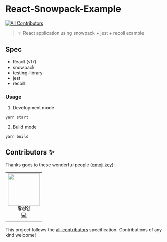 # React-Snowpack-Example
<!-- ALL-CONTRIBUTORS-BADGE:START - Do not remove or modify this section -->
[![All Contributors](https://img.shields.io/badge/all_contributors-1-orange.svg?style=flat-square)](#contributors-)
<!-- ALL-CONTRIBUTORS-BADGE:END -->

> ✨ React application using snowpack + jest + recoil example

## Spec

* React (v17)
* snowpack
* testing-library
* jest
* recoil

### Usage

1) Development mode

```bash
yarn start
```

2) Build mode

```bash
yarn build
```

## Contributors ✨

Thanks goes to these wonderful people ([emoji key](https://allcontributors.org/docs/en/emoji-key)):

<!-- ALL-CONTRIBUTORS-LIST:START - Do not remove or modify this section -->
<!-- prettier-ignore-start -->
<!-- markdownlint-disable -->
<table>
  <tr>
    <td align="center"><a href="https://blog.woolta.com"><img src="https://avatars2.githubusercontent.com/u/13899553?v=4?s=100" width="100px;" alt=""/><br /><sub><b>황성인 </b></sub></a><br /><a href="https://github.com/trustyoo86/react-snowpack-example/commits?author=sunginHwang" title="Code">💻</a></td>
  </tr>
</table>

<!-- markdownlint-restore -->
<!-- prettier-ignore-end -->

<!-- ALL-CONTRIBUTORS-LIST:END -->

This project follows the [all-contributors](https://github.com/all-contributors/all-contributors) specification. Contributions of any kind welcome!